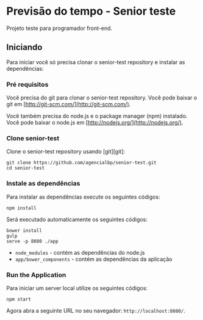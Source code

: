 # Previsão do tempo - Senior teste

Projeto teste para programador front-end.

## Iniciando

Para iniciar você só precisa clonar o senior-test repository e instalar as dependências:

### Pré requisitos

Você precisa do git para clonar o senior-test repository. Você pode baixar o git em [http://git-scm.com/](http://git-scm.com/).

Você também precisa do node.js e o package manager (npm) instalado. Você pode baixar o node.js em [http://nodejs.org/](http://nodejs.org/).

### Clone senior-test

Clone o senior-test repository usando [git][git]:

```
git clone https://github.com/agencialbp/senior-test.git
cd senior-test
```

### Instale as dependências

Para instalar as dependências execute os seguintes códigos:

```
npm install
```

Será executado automaticamente os seguintes códigos:

```
bower install
gulp
serve -p 8080 ./app
```

* `node_modules` - contém as dependências do node.js
* `app/bower_components` - contém as dependências da aplicação

### Run the Application

Para iniciar um server local utilize os seguintes códigos:

```
npm start
```

Agora abra a seguinte URL no seu navegador: `http://localhost:8080/`.